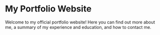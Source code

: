 # My Portfolio Website
Welcome to my official portfolio website! Here you can find out more about me, a summary of my experience and education, and how to contact me.
